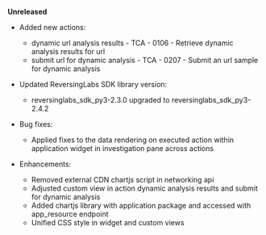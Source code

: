 **Unreleased**
* Added new actions:
    * dynamic url analysis results - TCA - 0106 - Retrieve dynamic analysis results for url
    * submit url for dynamic analysis - TCA - 0207 - Submit an url sample for dynamic analysis 

* Updated ReversingLabs SDK library version:
    * reversinglabs_sdk_py3-2.3.0 upgraded to reversinglabs_sdk_py3-2.4.2

* Bug fixes:
    * Applied fixes to the data rendering on executed action within application widget in investigation pane across actions

* Enhancements:
    * Removed external CDN chartjs script in networking api
    * Adjusted custom view in action dynamic analysis results and submit for dynamic analysis
    * Added chartjs library with application package and accessed with app_resource endpoint
    * Unified CSS style in widget and custom views
